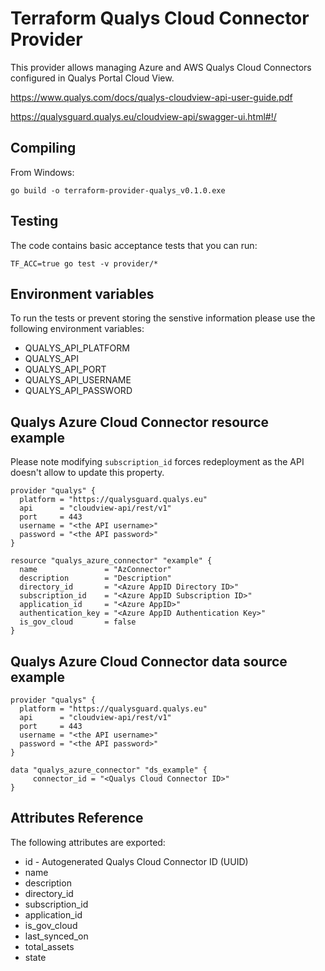 
# Terraform Qualys Cloud Connector Provider

This provider allows managing Azure and AWS Qualys Cloud Connectors configured in Qualys Portal Cloud View.

https://www.qualys.com/docs/qualys-cloudview-api-user-guide.pdf

https://qualysguard.qualys.eu/cloudview-api/swagger-ui.html#!/


## Compiling

From Windows:
```
go build -o terraform-provider-qualys_v0.1.0.exe
```

## Testing

The code contains basic acceptance tests that you can run:
```
TF_ACC=true go test -v provider/*
```

## Environment variables

To run the tests or prevent storing the senstive information please use the following environment variables:

- QUALYS_API_PLATFORM
- QUALYS_API
- QUALYS_API_PORT
- QUALYS_API_USERNAME
- QUALYS_API_PASSWORD

## Qualys Azure Cloud Connector resource example

Please note modifying `subscription_id` forces redeployment as the API doesn't allow to update this property.

```
provider "qualys" {
  platform = "https://qualysguard.qualys.eu"
  api      = "cloudview-api/rest/v1"
  port     = 443
  username = "<the API username>"
  password = "<the API password>"
}

resource "qualys_azure_connector" "example" {
  name               = "AzConnector"
  description        = "Description"
  directory_id       = "<Azure AppID Directory ID>"
  subscription_id    = "<Azure AppID Subscription ID>"
  application_id     = "<Azure AppID>"
  authentication_key = "<Azure AppID Authentication Key>"
  is_gov_cloud       = false
}
```

## Qualys Azure Cloud Connector data source example

```
provider "qualys" {
  platform = "https://qualysguard.qualys.eu"
  api      = "cloudview-api/rest/v1"
  port     = 443
  username = "<the API username>"
  password = "<the API password>"
}

data "qualys_azure_connector" "ds_example" {
     connector_id = "<Qualys Cloud Connector ID>"
}
```

## Attributes Reference
The following attributes are exported:
- id - Autogenerated Qualys Cloud Connector ID (UUID)
- name
- description
- directory_id
- subscription_id
- application_id
- is_gov_cloud
- last_synced_on
- total_assets
- state